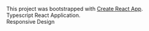 This project was bootstrapped with [Create React App](https://github.com/facebook/create-react-app). <br />
Typescript React Application. <br/>
Responsive Design



